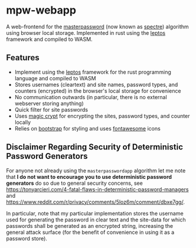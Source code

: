 # mpw-webapp
A web-frontend for the [masterpassword](https://masterpasswordapp.com) (now known as [spectre](https://spectre.app)) algorithm using browser local storage. Implemented in rust using the [leptos](https://github.com/leptos-rs/leptos) framework and compiled to WASM.

## Features
- Implement using the [leptos](https://github.com/leptos-rs/leptos) framework for the rust programming language and compiled to WASM
- Stores usernames (cleartext) and site names, password types, and counters (encrypted) in the browser's local storage for convenience
- No communication outwards (in particular, there is no external webserver storing anything)
- Quick filter for site passwords
- Uses [magic crypt](https://github.com/magiclen/rust-magiccrypt) for encrypting the sites, password types, and counter locally
- Relies on [bootstrap](https://getbootstrap.com/) for styling and uses [fontawesome](https://fontawesome.com/) icons
    
## Disclaimer Regarding Security of Deterministic Password Generators
For anyone not already using the `masterpasswordapp` algorithm let me note that **I do not want to encourage you to use deterministic password generators** do so due to general security concerns, see https://tonyarcieri.com/4-fatal-flaws-in-deterministic-password-managers and https://www.reddit.com/r/privacy/comments/5loz6m/comment/dbxe7gg/. 

In particular, note that my particular implementation stores the username used for generating the password in clear text and the site-data for which passwords shall be generated as an encrypted string, increasing the general attack surface (for the benefit of convenience in using it as a password store).
